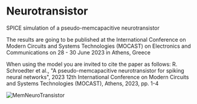 # Neurotransistor
SPICE simulation of a pseudo-memcapacitive neurotransistor

The results are going to be published at the International Conference on Modern Circuits and Systems Technologies (MOCAST) on Electronics and Communications on 28 - 30 June 2023 in Athens, Greece

When using the model you are invited to cite the paper as follows: R. Schroedter et al., "A pseudo-memcapacitive neurotransistor for spiking neural networks", 2023 12th International Conference on Modern Circuits and Systems Technologies (MOCAST), Athens, 2023, pp. 1-4

![MemNeuroTransistor](https://github.com/SchroedterR/Neurotransistor/assets/103260242/ce81f96c-13f7-405c-807e-f5206b31f5b7)
